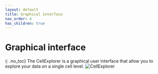 ```yaml
---
layout: default
title: Graphical interface
nav_order: 4
has_children: true
---
```

# Graphical interface
{: .no_toc}
The CellExplorer is a graphical user interface that allow you to explore your data on a single cell level.
![CellExplorer](https://buzsakilab.com/wp/wp-content/uploads/2020/04/CellExplorerInterface-1024x623.png)
